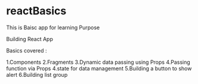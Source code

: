 # reactBasics
This is Baisc app for learning Purpose

Building React App

Basics covered :

1.Components
2.Fragments
3.Dynamic data passing using Props
4.Passing function via Props
4.state for data management
5.Building a button to show alert
6.Building list group 